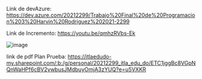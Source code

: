 Link de devAzure: https://dev.azure.com/20212299/Trabajo%20Final%20de%20Programacion%203%20Harvin%20Rodriguez%202021-2299

Link de Incremento: https://youtu.be/qmhzRVbs-Ek


![image](https://github.com/user-attachments/assets/42b56f3d-637f-4314-bc3d-4bfcae47bee7)

link de pdf Plan Prueba: https://itlaedudo-my.sharepoint.com/:b:/g/personal/20212299_itla_edu_do/ETC1jggBc8VGpNQnWaHPf6cBV2ywbusJMdbuyOmjA3zYUQ?e=u5VXKR
